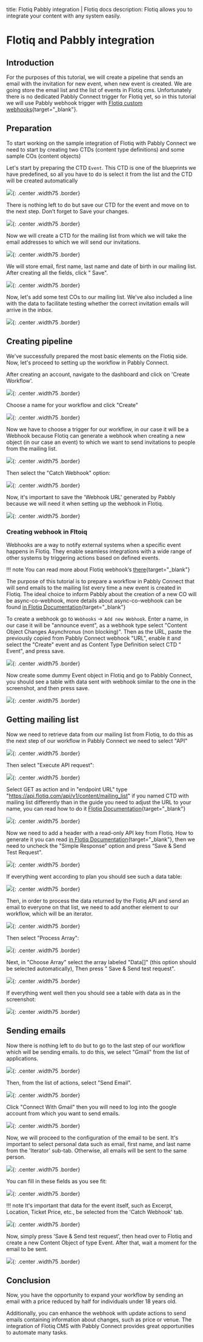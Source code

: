 title: Flotiq Pabbly integration | Flotiq docs
description: Flotiq allows you to integrate your content with any system easily.

# Flotiq and Pabbly integration

## Introduction

For the purposes of this tutorial, we will create a pipeline that sends an email with the invitation for new event, when
new event is created. We are going store the email list and the list of events in Flotiq cms.
Unfortunately there is no dedicated Pabbly Connect trigger for Flotiq yet, so in this tutorial we will use Pabbly
webhook trigger with [Flotiq custom webhooks](https://flotiq.com/docs/panel/webhooks/){target="_blank"}.

## Preparation

To start working on the sample integration of Flotiq with Pabbly Connect we need to start by creating two CTDs (content
type definitions) and some sample COs (content objects)

Let's start by preparing the CTD `Event`. This CTD is one of the blueprints we have predefined, so all you have to do is
select it from the list and the CTD will be created automatically

![](images/pabbly/pabbly-add-ctd-in-flotiq-1.png){: .center .width75 .border}

There is nothing left to do but save our CTD for the event and move on to the next step. Don’t forget to Save your
changes.

![](images/pabbly/pabbly-add-ctd-in-flotiq-2.png){: .center .width75 .border}

Now we will create a CTD for the mailing list from which we will take the email addresses to which we will send our
invitations.

![](images/pabbly/pabbly-add-ctd-in-flotiq-3.png){: .center .width75 .border}

We will store email, first name, last name and date of birth in our mailing list. After creating all the fields, click "
Save".

![](images/pabbly/pabbly-add-ctd-in-flotiq-4.png){: .center .width75 .border}

Now, let's add some test COs to our mailing list. We've also included a line with the data to facilitate testing whether
the correct invitation emails will arrive in the inbox.

![](images/pabbly/pabbly-fill-mailing-list-1.png){: .center .width75 .border}

## Creating pipeline

We've successfully prepared the most basic elements on the Flotiq side. Now, let's proceed to setting up the workflow in
Pabbly Connect.

After creating an account, navigate to the dashboard and click on 'Create Workflow'.

![](images/pabbly/pabbly-create-workflow-1.png){: .center .width75 .border}

Choose a name for your workflow and click "Create"

![](images/pabbly/pabbly-create-workflow-2.png){: .center .width75 .border}

Now we have to choose a trigger for our workflow, in our case it will be a Webhook because Flotiq can generate a webhook
when creating a new object (in our case an event) to which we want to send invitations to people from the mailing list.

![](images/pabbly/pabbly-create-workflow-3.png){: .center .width75 .border}

Then select the "Catch Webhook" option:

![](images/pabbly/pabbly-create-workflow-4.png){: .center .width75 .border}

Now, it's important to save the 'Webhook URL' generated by Pabbly because we will need it when setting up the webhook in
Flotiq.

![](images/pabbly/pabbly-configure-webhook-1.png){: .center .width75 .border}

### Creating webhook in Fltoiq

Webhooks are a way to notify external systems when a specific event happens in Flotiq. They enable seamless integrations
with a wide range of other systems by triggering actions based on defined events.

!!! note
    You can read more about Flotiq webhook’s [there](https://flotiq.com/docs/panel/webhooks/){target="_blank"}

The purpose of this tutorial is to prepare a workflow in Pabbly Connect that will send emails to the mailing list every
time a new event is created in Flotiq. The ideal choice to inform Pabbly about the creation of a new CO will be
async-co-webhook, more details about async-co-webhook can be
found [in Flotiq Documentation](https://flotiq.com/docs/panel/webhooks/async-co-webhook/){target="_blank"}

To create a webhook go to `Webhooks` -> `Add new Webhook`. Enter a name, in our case it will be "announce event", as a
webhook type select "Content Object Changes Asynchronus (non blocking)". Then as the URL, paste the previously copied
from Pabbly Connect webhook "URL", enable it and select the "Create" event and as Content Type Definition select CTD "
Event", and press save.

![](images/pabbly/pabbly-create-webhook-in-flotiq-1.png){: .center .width75 .border}

Now create some dummy Event object in Flotiq and go to Pabbly Connect, you should see a table with data sent with
webhook similar to the one in the screenshot, and then press save.

![](images/pabbly/pabbly-create-workflow-5.png){: .center .width75 .border}

## Getting mailing list

Now we need to retrieve data from our mailing list from Flotiq, to do this as the next step of our workflow in Pabbly
Connect we need to select "API"

![](images/pabbly/pabbly-add-api-request-1.png){: .center .width75 .border}

Then select "Execute API request":

![](images/pabbly/pabbly-add-api-request-2.png){: .center .width75 .border}

Select GET as action and in "endpoint URL" type "https://api.flotiq.com/api/v1/content/mailing_list" if you named CTD
with mailing list differently than in the guide you need to adjust the URL to your name, you can read how to do
it [Flotiq Documentation](https://flotiq.com/docs/API/content-type/listing-co/){target="_blank"}

![](images/pabbly/pabbly-add-api-request-3.png){: .center .width75 .border}

Now we need to add a header with a read-only API key from Flotiq. How to generate it you can
read [in Flotiq Documentation](https://flotiq.com/docs/API/?h=api+key#application-api-keys){target="_blank"},
then we need to uncheck the "Simple Response" option and press “Save & Send Test Request".

![](images/pabbly/pabbly-add-api-request-4.png){: .center .width75 .border}

If everything went according to plan you should see such a data table:

![](images/pabbly/pabbly-add-api-request-5.png){: .center .width75 .border}

Then, in order to process the data returned by the Flotiq API and send an email to everyone on that list, we need to
add another element to our workflow, which will be an iterator.

![](images/pabbly/pabbly-configure-iterator-1.png){: .center .width75 .border}

Then select "Process Array":

![](images/pabbly/pabbly-configure-iterator-2.png){: .center .width75 .border}

Next, in "Choose Array" select the array labeled "Data[]" (this option should be selected automatically), Then press "
Save & Send test request". 

![](images/pabbly/pabbly-configure-iterator-3.png){: .center .width75 .border}

If everything went well then you should see a table with data as in the screenshot:

![](images/pabbly/pabbly-configure-iterator-4.png){: .center .width75 .border}

## Sending emails

Now there is nothing left to do but to go to the last step of our workflow which will be sending emails. to do this,
we select "Gmail" from the list of applications. 

![](images/pabbly/pabbly-configure-gmail-1.png){: .center .width75 .border}

Then, from the list of actions, select "Send Email".

![](images/pabbly/pabbly-configure-gmail-2.png){: .center .width75 .border}

Click "Connect With Gmail" then you will need to log into the google account from which you want to send emails.

![](images/pabbly/pabbly-configure-gmail-3.png){: .center .width75 .border}

Now, we will proceed to the configuration of the email to be sent. It's important to select personal data such as email,
first name, and last name from the 'Iterator' sub-tab. Otherwise, all emails will be sent to the same person.

![](images/pabbly/pabbly-configure-email-event-1.png){: .center .width75 .border}

You can fill in these fields as you see fit:

![](images/pabbly/pabbly-configure-email-event-2.png){: .center .width75 .border}

!!! note 
    It's important that data for the event itself, such as Excerpt, Location, Ticket Price, etc., 
    be selected from the 'Catch Webhook' tab.

![](images/pabbly/pabbly-configure-email-event-3.png){: .center .width75 .border}

Now, simply press 'Save & Send test request', then head over to Flotiq and create a new Content Object of type Event.
After that, wait a moment for the email to be sent.

![](images/pabbly/pabbly-receved-email-1.png){: .center .width75 .border}

## Conclusion
Now, you have the opportunity to expand your workflow by sending an email with a price reduced by half for individuals
under 18 years old.

Additionally, you can enhance the webhook with update actions to send emails containing information about changes,
such as price or venue. The integration of Flotiq CMS with Pabbly Connect provides great opportunities to automate 
many tasks.